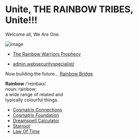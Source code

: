 # Unite, THE RAINBOW TRIBES, Unite!!!

Welcome all, We Are One.

![image](https://user-images.githubusercontent.com/37987346/91651036-535dd700-ea55-11ea-8953-eb86a3f100ad.png)

- [The Rainbow Warriors Prophecy](https://www.ancientpages.com/2018/08/29/the-prophecy-of-the-rainbow-warriors-and-future-of-planet-earth/)

- [admin.websecurityspecialist/](http://admin.websecurityspecialist/)

Now building the future...
[Rainbow Bridge](https://near.org/rainbow/)
<div class="container flex flex-col items-center"><img src="https://near.org/wp-content/themes/near-19/assets/img/htr-logo-animate4.gif?t=1597875408" class="locked" style="max-width: 50vw;" alt=""><div class="hidden lg:block font-mono text-blue-light -mt-50 -mb-30 text-14 self-end"><strong>Rainbow</strong> /ˈreɪnbəʊ/ <br>noun:&nbsp;rainbow;<br> a wide range of related and<br>typically colourful things.</div></div>

- [Cosmatrix Connections](http://home.cosmatrixconnections/)
- [Cosmatrix Foundation](http://binnerspace.cosmatrixfoundation/)
- [Dreamspell Calculator](http://starroot.com/cgi/daycalc.pl)
- [Starroot](http://www.starroot.com/)
- [Law Of Time](https://lawoftime.org/)
